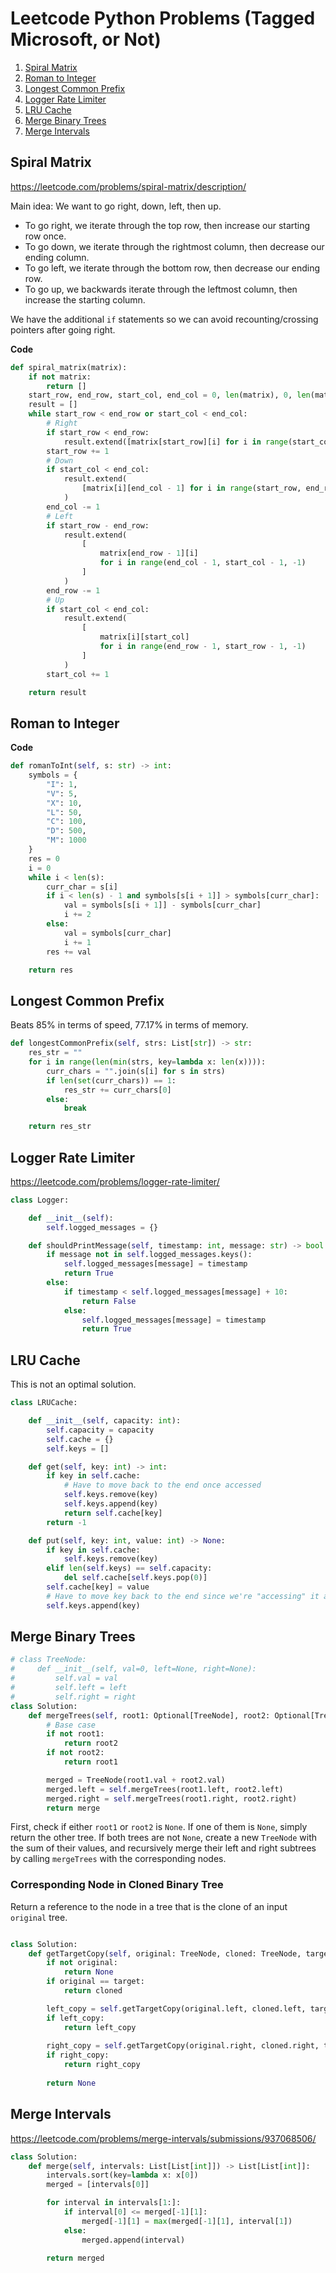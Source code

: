 # Leetcode Python Problems (Tagged Microsoft, or Not)

1. [Spiral Matrix](#spiral-matrix)
2. [Roman to Integer](#roman-to-integer)
3. [Longest Common Prefix](#longest-common-prefix)
4. [Logger Rate Limiter](#logger-rate-limiter)
5. [LRU Cache](#lru-cache)
6. [Merge Binary Trees](#merge-binary-trees)
7. [Merge Intervals](#merge-intervals)

## Spiral Matrix

https://leetcode.com/problems/spiral-matrix/description/

Main idea: We want to go right, down, left, then up. 
- To go right, we iterate through the top row, then increase our starting row once.
- To go down, we iterate through the rightmost column, then decrease our ending column.
- To go left, we iterate through the bottom row, then decrease our ending row.
- To go up, we backwards iterate through the leftmost column, then increase the starting column.

We have the additional `if` statements so we can avoid recounting/crossing pointers after going right.

**Code**
```python
def spiral_matrix(matrix):
    if not matrix:
        return []
    start_row, end_row, start_col, end_col = 0, len(matrix), 0, len(matrix[0])
    result = []
    while start_row < end_row or start_col < end_col:
        # Right
        if start_row < end_row:
            result.extend([matrix[start_row][i] for i in range(start_col, end_col)])
        start_row += 1
        # Down
        if start_col < end_col:
            result.extend(
                [matrix[i][end_col - 1] for i in range(start_row, end_row)]
            )
        end_col -= 1
        # Left
        if start_row - end_row:
            result.extend(
                [
                    matrix[end_row - 1][i]
                    for i in range(end_col - 1, start_col - 1, -1)
                ]
            )
        end_row -= 1
        # Up
        if start_col < end_col:
            result.extend(
                [
                    matrix[i][start_col]
                    for i in range(end_row - 1, start_row - 1, -1)
                ]
            )
        start_col += 1

    return result
```

## Roman to Integer

**Code**
```python
def romanToInt(self, s: str) -> int:
    symbols = {
        "I": 1,
        "V": 5,
        "X": 10,
        "L": 50,
        "C": 100,
        "D": 500,
        "M": 1000
    }
    res = 0
    i = 0
    while i < len(s):
        curr_char = s[i]
        if i < len(s) - 1 and symbols[s[i + 1]] > symbols[curr_char]:
            val = symbols[s[i + 1]] - symbols[curr_char]
            i += 2
        else:
            val = symbols[curr_char]
            i += 1
        res += val

    return res
```

## Longest Common Prefix

Beats 85% in terms of speed, 77.17% in terms of memory.

```python
def longestCommonPrefix(self, strs: List[str]) -> str:
    res_str = ""
    for i in range(len(min(strs, key=lambda x: len(x)))):
        curr_chars = "".join(s[i] for s in strs)
        if len(set(curr_chars)) == 1:
            res_str += curr_chars[0]
        else:
            break

    return res_str
``` 

## Logger Rate Limiter

https://leetcode.com/problems/logger-rate-limiter/

```python
class Logger:

    def __init__(self):
        self.logged_messages = {}

    def shouldPrintMessage(self, timestamp: int, message: str) -> bool:
        if message not in self.logged_messages.keys():
            self.logged_messages[message] = timestamp
            return True
        else:
            if timestamp < self.logged_messages[message] + 10:
                return False
            else:
                self.logged_messages[message] = timestamp
                return True
```

## LRU Cache

This is not an optimal solution.

```python
class LRUCache:

    def __init__(self, capacity: int):
        self.capacity = capacity
        self.cache = {}
        self.keys = []

    def get(self, key: int) -> int:
        if key in self.cache:
            # Have to move back to the end once accessed
            self.keys.remove(key)
            self.keys.append(key)
            return self.cache[key]
        return -1

    def put(self, key: int, value: int) -> None:
        if key in self.cache:
            self.keys.remove(key)
        elif len(self.keys) == self.capacity:
            del self.cache[self.keys.pop(0)]
        self.cache[key] = value
        # Have to move key back to the end since we're "accessing" it again
        self.keys.append(key)
```

## Merge Binary Trees

```python
# class TreeNode:
#     def __init__(self, val=0, left=None, right=None):
#         self.val = val
#         self.left = left
#         self.right = right
class Solution:
    def mergeTrees(self, root1: Optional[TreeNode], root2: Optional[TreeNode]) -> Optional[TreeNode]:
        # Base case
        if not root1:
            return root2
        if not root2:
            return root1

        merged = TreeNode(root1.val + root2.val)
        merged.left = self.mergeTrees(root1.left, root2.left)
        merged.right = self.mergeTrees(root1.right, root2.right)
        return merge
```

First, check if either `root1` or `root2` is `None`. If one of them is `None`, simply return the other tree. If both trees are not `None`, create a new `TreeNode` with the sum of their values, and recursively merge their left and right subtrees by calling `mergeTrees` with the corresponding nodes.

### Corresponding Node in Cloned Binary Tree

Return a reference to the node in a tree that is the clone of an input `original` tree.

```python

class Solution:
    def getTargetCopy(self, original: TreeNode, cloned: TreeNode, target: TreeNode) -> TreeNode:
        if not original:
            return None
        if original == target:
            return cloned

        left_copy = self.getTargetCopy(original.left, cloned.left, target)
        if left_copy:
            return left_copy
        
        right_copy = self.getTargetCopy(original.right, cloned.right, target)
        if right_copy:
            return right_copy
        
        return None
```

## Merge Intervals

https://leetcode.com/problems/merge-intervals/submissions/937068506/

```python
class Solution:
    def merge(self, intervals: List[List[int]]) -> List[List[int]]:
        intervals.sort(key=lambda x: x[0])
        merged = [intervals[0]]

        for interval in intervals[1:]:
            if interval[0] <= merged[-1][1]:
                merged[-1][1] = max(merged[-1][1], interval[1])
            else:
                merged.append(interval)
        
        return merged
```  
